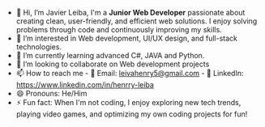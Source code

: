 - 👋 Hi, I’m Javier Leiba, I'm a **Junior Web Developer** passionate about creating clean, user-friendly, and efficient web solutions. I enjoy solving problems through code and continuously improving my skills.  
- 👀 I’m interested in Web development, UI/UX design, and full-stack technologies.
- 🌱 I’m currently learning advanced C#, JAVA and Python.
- 💞️ I’m looking to collaborate on Web development projects
- 📫 How to reach me - 📧 Email: leivahenry5@gmail.com  - 💼 LinkedIn: https://www.linkedin.com/in/henrry-leiba
- 😄 Pronouns: He/Him
- ⚡ Fun fact: When I'm not coding, I enjoy exploring new tech trends, playing video games, and optimizing my own coding projects for fun! 
